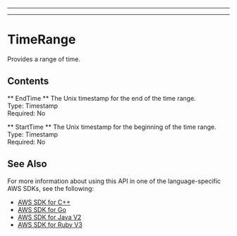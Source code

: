 --------

--------

# TimeRange<a name="API_TimeRange"></a>

Provides a range of time\.

## Contents<a name="API_TimeRange_Contents"></a>

 ** EndTime **   <a name="Kendra-Type-TimeRange-EndTime"></a>
The Unix timestamp for the end of the time range\.  
Type: Timestamp  
Required: No

 ** StartTime **   <a name="Kendra-Type-TimeRange-StartTime"></a>
The Unix timestamp for the beginning of the time range\.  
Type: Timestamp  
Required: No

## See Also<a name="API_TimeRange_SeeAlso"></a>

For more information about using this API in one of the language\-specific AWS SDKs, see the following:
+  [AWS SDK for C\+\+](https://docs.aws.amazon.com/goto/SdkForCpp/kendra-2019-02-03/TimeRange) 
+  [AWS SDK for Go](https://docs.aws.amazon.com/goto/SdkForGoV1/kendra-2019-02-03/TimeRange) 
+  [AWS SDK for Java V2](https://docs.aws.amazon.com/goto/SdkForJavaV2/kendra-2019-02-03/TimeRange) 
+  [AWS SDK for Ruby V3](https://docs.aws.amazon.com/goto/SdkForRubyV3/kendra-2019-02-03/TimeRange) 